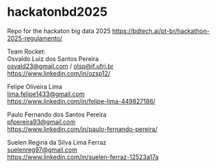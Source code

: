 # hackatonbd2025

Repo for the hackaton big data 2025 https://bdtech.ai/pt-br/hackathon-2025-regulamento/

Team Rocket:  
Osvaldo Luiz dos Santos Pereira  
osvald23@gmail.com / olsp@if.ufrj.br  
https://www.linkedin.com/in/ozsp12/  

Felipe Oliveira Lima  
lima.felipe1433@gmail.com  
https://www.linkedin.com/in/felipe-lima-449827186/  

Paulo Fernando dos Santos Pereira  
pfpereira93@gmail.com  
https://www.linkedin.com/in/paulo-fernando-pereira/  

Suelen Regina da Silva Lima Ferraz  
suelenreg97@gmail.com  
https://www.linkedin.com/in/suelen-ferraz-12523a17a
